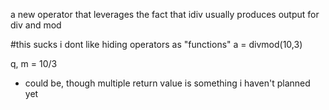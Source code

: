 a new operator that leverages the fact that idiv usually produces output for div and mod

#this sucks i dont like hiding operators as "functions"
a = divmod(10,3)


q, m = 10/3
- could be, though multiple return value is something i haven't planned yet
